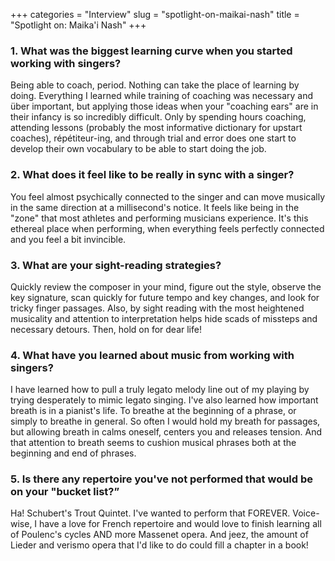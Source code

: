 +++
categories = "Interview"
slug = "spotlight-on-maikai-nash"
title = "Spotlight on: Maika&#039;i Nash"
+++

### 1. What was the biggest learning curve when you started working with singers?

Being able to coach, period. Nothing can take the place of learning by doing. Everything I learned while training of coaching was necessary and über important, but applying those ideas when your "coaching ears" are in their infancy is so incredibly difficult. Only by spending hours coaching, attending lessons (probably the most informative dictionary for upstart coaches), répétiteur-ing, and through trial and error does one start to develop their own vocabulary to be able to start doing the job.

### 2. What does it feel like to be really in sync with a singer?

You feel almost psychically connected to the singer and can move musically in the same direction at a millisecond's notice. It feels like being in the "zone" that most athletes and performing musicians experience. It's this ethereal place when performing, when everything feels perfectly connected and you feel a bit invincible. 

### 3. What are your sight-reading strategies?

Quickly review the composer in your mind, figure out the style, observe the key signature, scan quickly for future tempo and key changes, and look for tricky finger passages. Also, by sight reading with the most heightened musicality and attention to interpretation helps hide scads of missteps and necessary detours. Then, hold on for dear life!

### 4. What have you learned about music from working with singers?

I have learned how to pull a truly legato melody line out of my playing by trying desperately to mimic legato singing. I've also learned how important breath is in a pianist's life. To breathe at the beginning of a phrase, or simply to breathe in general. So often I would hold my breath for passages, but allowing breath in calms oneself, centers you and releases tension. And that attention to breath seems to cushion musical phrases both at the beginning and end of phrases.

### 5. Is there any repertoire you've not performed that would be on your "bucket list?”

Ha! Schubert's Trout Quintet. I've wanted to perform that FOREVER. Voice-wise, I have a love for French repertoire and would love to finish learning all of Poulenc's cycles AND more Massenet opera. And jeez, the amount of Lieder and verismo opera that I'd like to do could fill a chapter in a book!
